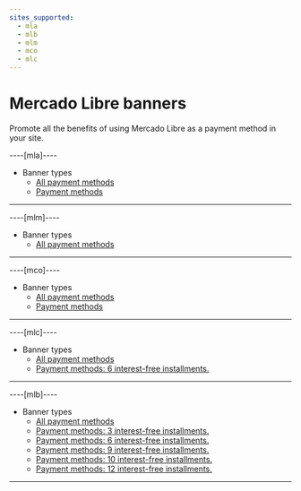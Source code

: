 ```yaml
---
sites_supported:
  - mla
  - mlb
  - mlm
  - mco
  - mlc
---
```


# Mercado Libre banners

Promote all the benefits of using Mercado Libre as a payment method in your site.

----[mla]----

* Banner types
    + [All payment methods](https://www.mercadopago[FAKER][URL][DOMAIN]/developers/en/guides/banners/all)
    + [Payment methods](https://www.mercadopago[FAKER][URL][DOMAIN]/developers/en/guides/resources/banners/online)

------------
----[mlm]----

* Banner types
    + [All payment methods](https://www.mercadopago[FAKER][URL][DOMAIN]/developers/en/guides/banners/all)

------------
----[mco]----

* Banner types
    + [All payment methods](https://www.mercadopago[FAKER][URL][DOMAIN]/developers/en/guides/banners/all)
    + [Payment methods](https://www.mercadopago[FAKER][URL][DOMAIN]/developers/en/guides/resources/banners/online)

------------
----[mlc]----

* Banner types
    + [All payment methods](https://www.mercadopago[FAKER][URL][DOMAIN]/developers/en/guides/banners/all)
    + [Payment methods: 6 interest-free installments.](https://www.mercadopago[FAKER][URL][DOMAIN]/developers/en/guides/resources/banners/seis)

------------
----[mlb]----

* Banner types
    + [All payment methods](https://www.mercadopago[FAKER][URL][DOMAIN]/developers/en/guides/banners/all)
    + [Payment methods: 3 interest-free installments.](https://www.mercadopago[FAKER][URL][DOMAIN]/developers/en/guides/resources/banners/tres)
    + [Payment methods: 6 interest-free installments.](https://www.mercadopago[FAKER][URL][DOMAIN]/developers/en/guides/resources/banners/seis)
    + [Payment methods: 9 interest-free installments.](https://www.mercadopago[FAKER][URL][DOMAIN]/developers/en/guides/resources/banners/nove)
    + [Payment methods: 10 interest-free installments.](https://www.mercadopago[FAKER][URL][DOMAIN]/developers/en/guides/resources/banners/dez)
    + [Payment methods: 12 interest-free installments.](https://www.mercadopago[FAKER][URL][DOMAIN]/developers/en/guides/resources/banners/doze)

------------
